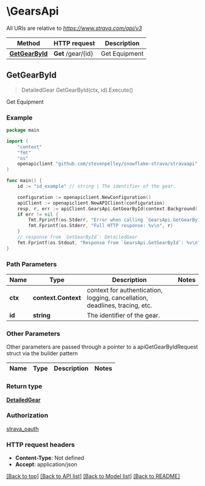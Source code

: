 # \GearsApi

All URIs are relative to *https://www.strava.com/api/v3*

Method | HTTP request | Description
------------- | ------------- | -------------
[**GetGearById**](GearsApi.md#GetGearById) | **Get** /gear/{id} | Get Equipment



## GetGearById

> DetailedGear GetGearById(ctx, id).Execute()

Get Equipment



### Example

```go
package main

import (
    "context"
    "fmt"
    "os"
    openapiclient "github.com/stevenpelley/snowflake-strava/stravaapi"
)

func main() {
    id := "id_example" // string | The identifier of the gear.

    configuration := openapiclient.NewConfiguration()
    apiClient := openapiclient.NewAPIClient(configuration)
    resp, r, err := apiClient.GearsApi.GetGearById(context.Background(), id).Execute()
    if err != nil {
        fmt.Fprintf(os.Stderr, "Error when calling `GearsApi.GetGearById``: %v\n", err)
        fmt.Fprintf(os.Stderr, "Full HTTP response: %v\n", r)
    }
    // response from `GetGearById`: DetailedGear
    fmt.Fprintf(os.Stdout, "Response from `GearsApi.GetGearById`: %v\n", resp)
}
```

### Path Parameters


Name | Type | Description  | Notes
------------- | ------------- | ------------- | -------------
**ctx** | **context.Context** | context for authentication, logging, cancellation, deadlines, tracing, etc.
**id** | **string** | The identifier of the gear. | 

### Other Parameters

Other parameters are passed through a pointer to a apiGetGearByIdRequest struct via the builder pattern


Name | Type | Description  | Notes
------------- | ------------- | ------------- | -------------


### Return type

[**DetailedGear**](DetailedGear.md)

### Authorization

[strava_oauth](../README.md#strava_oauth)

### HTTP request headers

- **Content-Type**: Not defined
- **Accept**: application/json

[[Back to top]](#) [[Back to API list]](../README.md#documentation-for-api-endpoints)
[[Back to Model list]](../README.md#documentation-for-models)
[[Back to README]](../README.md)

